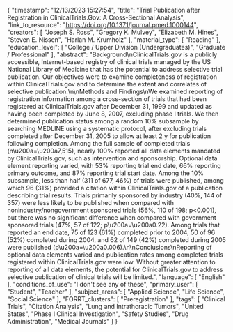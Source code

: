 {
    "timestamp": "12/13/2023 15:27:54",
    "title": "Trial Publication after Registration in ClinicalTrials.Gov: A Cross-Sectional Analysis",
    "link_to_resource": "https://doi.org/10.1371/journal.pmed.1000144",
    "creators": [
        "Joseph S. Ross",
        "Gregory K. Mulvey",
        "Elizabeth M. Hines",
        "Steven E. Nissen",
        "Harlan M. Krumholz"
    ],
    "material_type": [
        "Reading"
    ],
    "education_level": [
        "College / Upper Division (Undergraduates)",
        "Graduate / Professional"
    ],
    "abstract": "Background\nClinicalTrials.gov is a publicly accessible, Internet-based registry of clinical trials managed by the US National Library of Medicine that has the potential to address selective trial publication. Our objectives were to examine completeness of registration within ClinicalTrials.gov and to determine the extent and correlates of selective publication.\n\nMethods and Findings\nWe examined reporting of registration information among a cross-section of trials that had been registered at ClinicalTrials.gov after December 31, 1999 and updated as having been completed by June 8, 2007, excluding phase I trials. We then determined publication status among a random 10% subsample by searching MEDLINE using a systematic protocol, after excluding trials completed after December 31, 2005 to allow at least 2 y for publication following completion. Among the full sample of completed trials (n\u200a=\u200a7,515), nearly 100% reported all data elements mandated by ClinicalTrials.gov, such as intervention and sponsorship. Optional data element reporting varied, with 53% reporting trial end date, 66% reporting primary outcome, and 87% reporting trial start date. Among the 10% subsample, less than half (311 of 677, 46%) of trials were published, among which 96 (31%) provided a citation within ClinicalTrials.gov of a publication describing trial results. Trials primarily sponsored by industry (40%, 144 of 357) were less likely to be published when compared with nonindustry/nongovernment sponsored trials (56%, 110 of 198; p<0.001), but there was no significant difference when compared with government sponsored trials (47%, 57 of 122; p\u200a=\u200a0.22). Among trials that reported an end date, 75 of 123 (61%) completed prior to 2004, 50 of 96 (52%) completed during 2004, and 62 of 149 (42%) completed during 2005 were published (p\u200a=\u200a0.006).\n\nConclusions\nReporting of optional data elements varied and publication rates among completed trials registered within ClinicalTrials.gov were low. Without greater attention to reporting of all data elements, the potential for ClinicalTrials.gov to address selective publication of clinical trials will be limited.",
    "language": [
        "English"
    ],
    "conditions_of_use": "I don't see any of these",
    "primary_user": [
        "Student",
        "Teacher"
    ],
    "subject_areas": [
        "Applied Science",
        "Life Science",
        "Social Science"
    ],
    "FORRT_clusters": [
        "Preregistration"
    ],
    "tags": [
        "Clinical Trials",
        "Citation Analysis",
        "Lung and Intrathoracic Tumors",
        "United States",
        "Phase I Clinical Investigation",
        "Safety Studies",
        "Drug Administration",
        "Medical Journals"
    ]
}